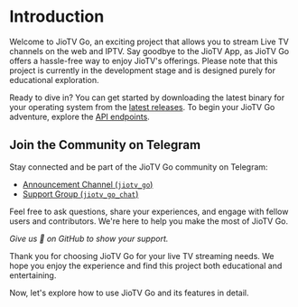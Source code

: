 # Introduction

Welcome to JioTV Go, an exciting project that allows you to stream Live TV channels on the web and IPTV. Say goodbye to the JioTV App, as JioTV Go offers a hassle-free way to enjoy JioTV's offerings. Please note that this project is currently in the development stage and is designed purely for educational exploration.

Ready to dive in? You can get started by downloading the latest binary for your operating system from the [latest releases](https://github.com/rabilrbl/jiotv_go/releases/latest). To begin your JioTV Go adventure, explore the [API endpoints](#api-endpoints).

## Join the Community on Telegram

Stay connected and be part of the JioTV Go community on Telegram:

- [Announcement Channel (`jiotv_go`)](https://telegram.me/jiotv_go)
- [Support Group (`jiotv_go_chat`)](https://telegram.me/jiotv_go_chat)

Feel free to ask questions, share your experiences, and engage with fellow users and contributors. We're here to help you make the most of JioTV Go.

_Give us 🌟 on GitHub to show your support._

Thank you for choosing JioTV Go for your live TV streaming needs. We hope you enjoy the experience and find this project both educational and entertaining.

Now, let's explore how to use JioTV Go and its features in detail.
